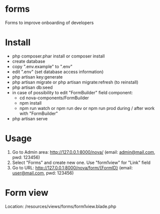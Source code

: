 # forms
Forms to improve onboarding of developers

# Install
- php composer.phar install or composer install
- create database
- copy ".env.example" to ".env"
- edit ".env" (set database access information)
- php artisan key:generate
- php artisan migrate or php artisan migrate:refresh (to reinstall)
- php artisan db:seed
- in case of possibility to edit "FormBuilder" field component:
   - cd nova-components/FormBuilder
   - npm install
   - npm run watch or npm run dev or npm run prod during / after work with "FormBuilder"
- php artisan serve

# Usage
1) Go to Admin area: http://127.0.0.1:8000/nova/ (email: admin@mail.com, pwd: 123456)
2) Select "Forms" and create new one. Use "form1view" for "Link" field
3) Go to URL: http://127.0.0.1:8000/nova/form/{FormID} (email: user@mail.com, pwd: 123456)

# Form view
Location: /resources/views/forms/form1view.blade.php
